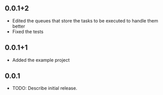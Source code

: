 ## 0.0.1+2

- Edited the queues that store the tasks to be executed to handle them better
- Fixed the tests

## 0.0.1+1

- Added the example project

## 0.0.1

- TODO: Describe initial release.
